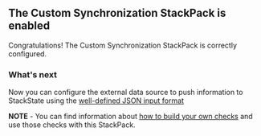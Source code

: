 ## The Custom Synchronization StackPack is enabled

Congratulations! The Custom Synchronization StackPack is correctly configured.

### What's next

Now you can configure the external data source to push information to StackState using the [well-defined JSON input format](https://docs.stackstate.com/configure/topology_synchronization/#topology-json-format)

**NOTE** - You can find information about [how to build your own checks](https://docs.stackstate.com/develop/agent_check/how_to_develop_agent_checks/) and use those checks with this StackPack.
